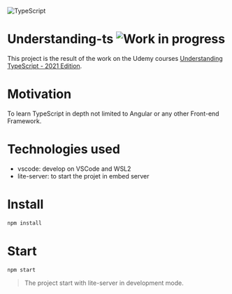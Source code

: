 ![TypeScript](https://img.shields.io/badge/TypeScript-4.4.3-lightgrey)

# Understanding-ts ![Work in progress](http://www.repostatus.org/badges/latest/wip.svg)

This project is the result of the work on the Udemy courses [Understanding TypeScript - 2021 Edition](https://www.udemy.com/course/understanding-typescript/). 

# Motivation

To learn TypeScript in depth not limited to Angular or any other Front-end Framework.

# Technologies used

- vscode: develop on VSCode and WSL2
- lite-server: to start the projet in embed server

# Install

```bash
npm install
```

 # Start
 
 ```bash
npm start
```

> The project start with lite-server in development mode.
